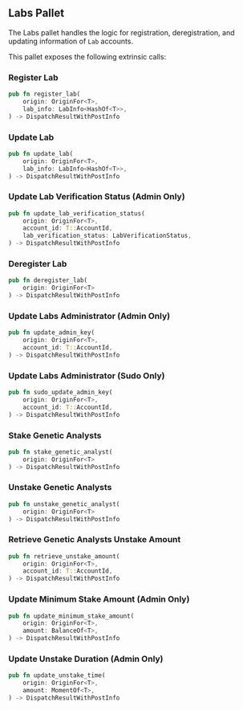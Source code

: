 ## Labs Pallet
The Labs pallet handles the logic for registration, deregistration, and updating information of `Lab` accounts.

This pallet exposes the following extrinsic calls:
### Register Lab
```rust
pub fn register_lab(
    origin: OriginFor<T>,
    lab_info: LabInfo<HashOf<T>>,
) -> DispatchResultWithPostInfo
```
### Update Lab
```rust
pub fn update_lab(
    origin: OriginFor<T>,
    lab_info: LabInfo<HashOf<T>>,
) -> DispatchResultWithPostInfo
```
### Update Lab Verification Status (Admin Only)
```rust
pub fn update_lab_verification_status(
    origin: OriginFor<T>,
    account_id: T::AccountId,
    lab_verification_status: LabVerificationStatus,
) -> DispatchResultWithPostInfo
```
### Deregister Lab
```rust
pub fn deregister_lab(
    origin: OriginFor<T>
) -> DispatchResultWithPostInfo
```
### Update Labs Administrator (Admin Only)
```rust
pub fn update_admin_key(
    origin: OriginFor<T>,
    account_id: T::AccountId,
) -> DispatchResultWithPostInfo
```
### Update Labs Administrator (Sudo Only)
```rust
pub fn sudo_update_admin_key(
    origin: OriginFor<T>,
    account_id: T::AccountId,
) -> DispatchResultWithPostInfo
```
### Stake Genetic Analysts
```rust
pub fn stake_genetic_analyst(
    origin: OriginFor<T>
) -> DispatchResultWithPostInfo
```
### Unstake Genetic Analysts
```rust
pub fn unstake_genetic_analyst(
    origin: OriginFor<T>
) -> DispatchResultWithPostInfo
```
### Retrieve Genetic Analysts Unstake Amount
```rust
pub fn retrieve_unstake_amount(
    origin: OriginFor<T>,
    account_id: T::AccountId,
) -> DispatchResultWithPostInfo
```
### Update Minimum Stake Amount (Admin Only)
```rust
pub fn update_minimum_stake_amount(
    origin: OriginFor<T>,
    amount: BalanceOf<T>,
) -> DispatchResultWithPostInfo
```
### Update Unstake Duration (Admin Only)
```rust
pub fn update_unstake_time(
    origin: OriginFor<T>,
    amount: MomentOf<T>,
) -> DispatchResultWithPostInfo
```